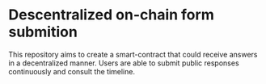 # Descentralized on-chain form submition

This repository aims to create a smart-contract that could receive answers in a decentralized manner. Users are able to submit public responses continuously and consult the timeline. 